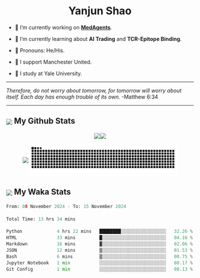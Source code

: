 

<h1 align="center">Yanjun Shao</h1>

- 🐒 I’m currently working on **[MedAgents](https://github.com/gersteinlab/MedAgents)**.

- 🦧 I’m currently learning about **AI Trading** and **TCR-Epitope Binding**.

- 🦍 Pronouns: He/His.

- 👹 I support Manchester United.

- 🐶 I study at Yale University.

---

<i> Therefore, do not worry about tomorrow, for tomorrow will worry about itself. Each day has enough trouble of its own. </i> -Matthew 6:34

---

<h2><img src="https://emojis.slackmojis.com/emojis/images/1579216111/7550/pikachu_wave.gif?1579216111" align="center" width="28" /> My Github Stats</h2>

<p align="center"><img align="center" src = "https://github-readme-stats.vercel.app/api?username=super-dainiu&show_icons=true&count_private=true&theme=tokyonight&hide=issues&line_height=30" width="400px"><img align="center" src = "https://github-readme-streak-stats.herokuapp.com/?user=super-dainiu&theme=tokyonight" width="400px"></p>

<p align="center"><img align="center" width="400px" src="https://github-readme-stats.vercel.app/api/top-langs/?username=super-dainiu&layout=compact&theme=tokyonight&hide=html,tex,jupyter%20notebook"><img align="center" width="400px" src="https://github.com/super-dainiu/super-dainiu/blob/output/github-contribution-grid-snake.svg"></p>

<h2><img src="https://emojis.slackmojis.com/emojis/images/1579216111/7550/pikachu_wave.gif?1579216111" align="center" width="28" /> My Waka Stats</h2>

<!--START_SECTION:waka-->

```python
From: 08 November 2024 - To: 15 November 2024

Total Time: 13 hrs 34 mins

Python             4 hrs 22 mins   ████████░░░░░░░░░░░░░░░░░   32.26 %
HTML               33 mins         █░░░░░░░░░░░░░░░░░░░░░░░░   04.16 %
Markdown           16 mins         ▓░░░░░░░░░░░░░░░░░░░░░░░░   02.06 %
JSON               12 mins         ▒░░░░░░░░░░░░░░░░░░░░░░░░   01.53 %
Bash               6 mins          ▒░░░░░░░░░░░░░░░░░░░░░░░░   00.75 %
Jupyter Notebook   1 min           ░░░░░░░░░░░░░░░░░░░░░░░░░   00.17 %
Git Config         1 min           ░░░░░░░░░░░░░░░░░░░░░░░░░   00.13 %
```

<!--END_SECTION:waka-->
